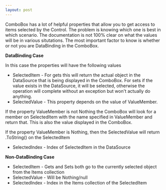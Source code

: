 ```yaml
---
layout: post
---
```

ComboBox has a lot of helpful properties that allow you to get access to items selected by the Control.  The problem is knowing which one is best in which scenario.  The documentation is not 100% clear on what the values will be in various situtations.  The most important factor to know is whether or not you are DataBinding in the ComboBox.

**DataBinding Case**

In this case the properties will have the following values

  * SelectedItem - For gets this will return the actual object in the DataSource that is being displayed in the ComboBox.  For sets if the value exists in the DataSource, it will be selected, otherwise the operation will complete without an exception but won't actually do anything.
  * SelectedValue - This property depends on the value of ValueMember. 

If the property ValueMember is not Nothing the ComboBox will look for a member on SelectedItem with the name specified in ValueMember and return that.  This is also the value displayed in the ComboBox.

If the property ValueMember is Nothing, then the SelectedValue will return .ToString() on the SelectedItem

  * SelectedIndex - Index of SelectedItem in the DataSource 

**Non-DataBinding Case**

  * SelectedItem - Gets and Sets both go to the currently selected object from the Items collection
  * SelectedValue - Will be Nothing/null 
  * SelectedIndex - Index in the Items collection of the SelectedItem



